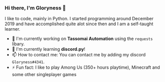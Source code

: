 ### Hi there, I'm Gloryness 👋

I like to code, mainly in Python. I started programming around December 2019 and have accomplished quite alot since then and I am a self-taught learner.

- 🔭 I'm currently working on **Tassomai Automation** using the `requests` libary.
- 🌱 I'm currently learning **discord.py**!
- 📫 How to contact me: You can contact me by adding my discord `Gloryness#4341`.
- ⚡ Fun fact: I like to play Among Us (350+ hours playtime), Minecraft and some other singleplayer games

